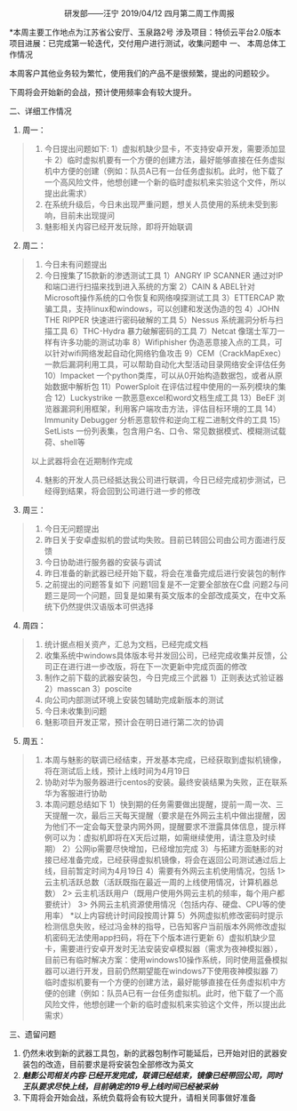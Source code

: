 <center>研发部——汪宁	2019/04/12	四月第二周工作周报</center>

*本周主要工作地点为江苏省公安厅、玉泉路2号
涉及项目：特侦云平台2.0版本
项目进展：已完成第一轮迭代，交付用户进行测试，收集问题中
一、 本周总体工作情况

本周客户其他业务较为繁忙，使用我们的产品不是很频繁，提出的问题较少。

下周将会开始新的会战，预计使用频率会有较大提升。

二、详细工作情况

1. 周一：
>1. 今日提出问题如下:
>   1）虚拟机缺少显卡，不支持安卓开发，需要添加显卡
>   2）临时虚拟机要有一个方便的创建方法，最好能够直接在任务虚拟机中方便的创建（例如：队员A已有一台任务虚拟机。此时，他下载了一个高风险文件，他想创建一个新的临时虚拟机来实验这个文件，所以提出此需求）
>2. 在系统升级后，今日未出现严重问题，想关人员使用的系统未受到影响，目前未出现提问
>3. 魅影相关内容已经开发玩除，即将开始联调
2. 周二：
>1. 今日未有问题提出
>2. 今日搜集了15款新的渗透测试工具
>  1）ANGRY IP SCANNER 通过对IP和端口进行扫描来找到进入系统的方案
>  2）CAIN & ABEL针对Microsoft操作系统的口令恢复和网络嗅探测试工具
>  3）ETTERCAP 欺骗工具，支持linux和windows，可以创建和发送伪造的包
>  4）JOHN THE RIPPER 快速进行密码破解的工具
>  5）Nessus 系统漏洞分析与扫描工具
>  6）THC-Hydra 暴力破解密码的工具
>  7）Netcat 像瑞士军刀一样有许多功能的测试功率
>  8）Wifiphisher 伪造恶意接入点的工具，可以针对wifi网络发起自动化网络钓鱼攻击
>  9）CEM（CrackMapExec） 一款后漏洞利用工具，可以帮助自动化大型活动目录网络安全评估任务
>  10）Impacket 一个python类库，可以从0开始构造数据包，或者从原始数据中解析包
>  11）PowerSploit 在评估过程中使用的一系列模块的集合
>  12）Luckystrike 一款恶意excel和word文档生成工具
>  13）BeEF 浏览器漏洞利用框架，利用客户端攻击方法，评估目标环境的工具
>  14）Immunity Debugger 分析恶意软件和逆向工程二进制文件的工具
>  15）SetLists 一份列表集，包含用户名、口令、常见数据模式、模糊测试载荷、shell等
>
>以上武器将会在近期制作完成
>
>4. 魅影的开发人员已经抵达我公司进行联调，今日已经完成初步测试，已经得到结果，将会回到公司进行进一步的修改
3. 周三：
>1. 今日无问题提出
>2. 昨日关于安卓虚拟机的尝试均失败。目前已转回公司由公司方面进行反馈
>3. 今日协助进行服务器的安装与调试
>4. 昨日准备的新武器已经开始下载，将会在准备完成后进行安装包的制作
>5. 之前提出的问题答复如下
>  问题1回复是不一定要全部放在C盘
>  问题2与问题三是同一个问题，回复是如果有英文版本的全部改成英文，在中文系统下仍然提供汉语版本可供选择
4. 周四：
>1. 统计据点相关资产，汇总为文档，已经完成文档
>2. 收集系统中windows具体版本号并发回公司，已经完成收集并反馈，公司正在进行进一步改版，将在下一次更新中完成页面的修改
>3. 制作之前下载的武器安装包，今日完成三个武器
>  1）正则表达式验证器
>  2）masscan
>  3）poscite
>4. 向公司内部测试环境上安装包辅助完成新版本的测试
>5. 今日未收集到问题
>6. 魅影项目开发正常，预计会在明日进行第二次的协调
5. 周五：
>1. 本周与魅影的联调已经结束，开发基本完成，已经获取到虚拟机镜像，将在测试后上线，预计上线时间为4月19日
>2. 协助对华为服务器进行centos的安装。最终安装结果为失败，正在联系华为客服进行协助
>3. 本周问题总结如下
>  1）快到期的任务需要做出提醒，提前一周一次、三天提醒一次，最后三天每天提醒（要求是在外网云主机中做出提醒，因为他们不一定会每天登录内网外网，提醒要求不泄露具体信息，提示样例可以为：虚拟机即将在X天后过期，如需继续使用，请注意及时续期）
>  2）公网ip需要尽快增加，已经增加完成
>  3）与拓建方面魅影的对接已经准备完成，已经获得虚拟机镜像，将会在返回公司测试通过后上线，目前暂定时间为4月19日
>  4）需要有外网云主机使用情况，包括
>  1> 云主机活跃总数（活跃既指在最近一周的上线使用情况，计算机器总数）
>  2> 云主机活跃用户（既用户使用外网云主机的频率，每个用户都要统计）
>  3> 外网云主机资源使用情况（包括内存、硬盘、CPU等的使用率）
>  *以上内容统计时间段按周计算
>  5）外网虚拟机修改密码时提示检测信息失败，经过冯金林的指导，已告知客户当前版本外网修改虚拟机密码无法使用app扫码，将在下个版本进行更新
>  6）虚拟机缺少显卡，需要进行安卓开发时无法安装安卓模拟器（需求为夜神模拟器），目前已有临时解决方案：使用windows10操作系统，同时使用蓝叠模拟器可以进行开发，目前仍然期望能在windows7下使用夜神模拟器
>  7）临时虚拟机要有一个方便的创建方法，最好能够直接在任务虚拟机中方便的创建（例如：队员A已有一台任务虚拟机。此时，他下载了一个高风险文件，他想创建一个新的临时虚拟机来实验这个文件，所以提出此需求）

三、遗留问题
1. 仍然未收到新的武器工具包，新的武器包制作可能延后，已开始对旧的武器安装包的改造，目前要求是将安装包全部修改为英文
2. _**魅影公司相关内容·已经开发完成，联调已经结束，镜像已经带回公司，同时王队要求尽快上线，目前确定的19号上线时间已经被采纳**_
3. 下周将会开始会战，系统负载将会有较大提升，请相关同事做好准备